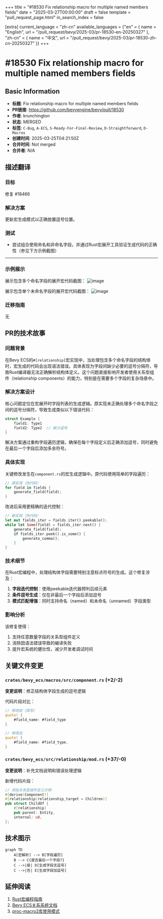 +++
title = "#18530 Fix relationship macro for multiple named members fields"
date = "2025-03-27T00:00:00"
draft = false
template = "pull_request_page.html"
in_search_index = false

[extra]
current_language = "zh-cn"
available_languages = {"en" = { name = "English", url = "/pull_request/bevy/2025-03/pr-18530-en-20250327" }, "zh-cn" = { name = "中文", url = "/pull_request/bevy/2025-03/pr-18530-zh-cn-20250327" }}
+++

# #18530 Fix relationship macro for multiple named members fields

## Basic Information
- **标题**: Fix relationship macro for multiple named members fields
- **PR链接**: https://github.com/bevyengine/bevy/pull/18530
- **作者**: krunchington
- **状态**: MERGED
- **标签**: `C-Bug`, `A-ECS`, `S-Ready-For-Final-Review`, `D-Straightforward`, `D-Macros`
- **创建时间**: 2025-03-25T04:21:50Z
- **合并时间**: Not merged
- **合并者**: N/A

## 描述翻译
### 目标
修复 #18466

### 解决方案
更新宏生成模式以正确放置逗号位置。

### 测试
- 尝试组合使用命名和非命名字段，并通过Rust宏展开工具验证生成代码的正确性（参见下方示例截图）

---

### 示例展示
展示包含多个命名字段的展开宏代码截图：
![image](https://github.com/user-attachments/assets/7ecd324c-10ba-4b23-9b53-b94da03567d3)

展示包含单个未命名字段的展开宏代码截图：
![image](https://github.com/user-attachments/assets/be72f061-5f07-4d19-b5f6-7ff6c35ec679)

### 迁移指南
无

## PR的技术故事

### 问题背景
在Bevy ECS的`#[relationship]`宏实现中，当处理包含多个命名字段的结构体时，宏生成的代码会出现语法错误。具体表现为字段间缺少必要的逗号分隔符，导致Rust编译器无法正确解析结构体定义。这个问题直接影响开发者使用关系型组件（relationship components）的能力，特别是在需要多个字段的复杂场景中。

### 解决方案设计
核心问题定位在宏展开时字段列表的生成逻辑。原实现未正确处理多个命名字段之间的逗号分隔符，导致生成类似以下错误代码：
```rust
struct Example {
    field1: Type1
    field2: Type2  // 缺少逗号
}
```
解决方案通过重构字段遍历逻辑，确保在每个字段定义后正确添加逗号，同时避免在最后一个字段后添加多余符号。

### 具体实现
关键修改发生在`component.rs`的宏生成逻辑中。原代码使用简单的字段遍历：
```rust
// 原实现（伪代码）
for field in fields {
    generate_field(field);
}
```
改进后采用更精确的迭代控制：
```rust
// 新实现（伪代码）
let mut fields_iter = fields.iter().peekable();
while let Some(field) = fields_iter.next() {
    generate_field(field);
    if fields_iter.peek().is_some() {
        generate_comma();
    }
}
```

### 技术细节
在Rust宏编程中，处理结构体字段需要特别注意标点符号的生成。这个修复涉及：
1. **字段迭代控制**：使用peekable迭代器预判后续元素
2. **条件逗号生成**：仅在非最后一个字段后添加逗号
3. **模式匹配增强**：同时支持命名（named）和未命名（unnamed）字段类型

### 影响分析
该修复使得：
1. 支持任意数量字段的关系型组件定义
2. 消除因语法错误导致的编译失败
3. 提升宏系统的健壮性，减少开发者调试时间

## 关键文件变更

### `crates/bevy_ecs/macros/src/component.rs` (+2/-2)
**变更说明**：修正结构体字段生成的逗号逻辑

代码片段对比：
```rust
// 修改前（简写）
quote! {
    #field_name: #field_type
}

// 修改后
quote! {
    #field_name: #field_type,
}
```

### `crates/bevy_ecs/src/relationship/mod.rs` (+37/-0)
**变更说明**：补充文档说明和错误处理逻辑

新增代码片段：
```rust
// 添加关系型组件定义示例
#[derive(Component)]
#[relationship(relationship_target = Children)]
pub struct ChildOf {
    #[relationship]
    pub parent: Entity,
    internal: u8,
};
```

## 技术图示

```mermaid
graph TD
    A[宏解析] --> B[字段遍历]
    B --> C{是否最后一个字段?}
    C -->|是| D[生成字段无逗号]
    C -->|否| E[生成字段加逗号]
```

## 延伸阅读
1. [Rust宏编程指南](https://doc.rust-lang.org/reference/macros.html)
2. [Bevy ECS关系系统文档](https://bevyengine.org/learn/book/ecs/relationships/)
3. [proc-macro2库使用模式](https://docs.rs/proc-macro2/latest/proc_macro2/)
